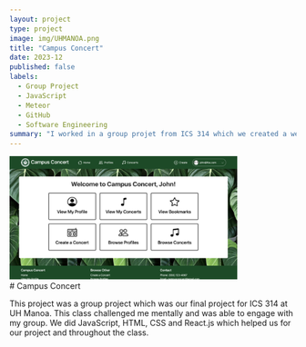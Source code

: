 ```yaml
---
layout: project
type: project
image: img/UHMANOA.png
title: "Campus Concert"
date: 2023-12
published: false
labels:
  - Group Project
  - JavaScript
  - Meteor
  - GitHub
  - Software Engineering 
summary: "I worked in a group projet from ICS 314 which we created a website for musicisians to find other people's interest and future concerts!"
---
```


<div class="text-center p-4">
  <img width="400px" src="../img/CampusConcert.png" class="img-thumbnail" >
</div>
# Campus Concert

This project was a group project which was our final project for ICS 314 at UH Manoa. This class challenged me mentally and was able to engage with my group. We did JavaScript, HTML, CSS and React.js which helped us for our project and throughout the class. 


